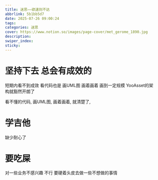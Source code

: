 ```yaml
---
title: 迷思——欲速则不达
abbrlink: 5b1bb5d7
date: 2025-07-26 09:00:24
tags:
categories: 迷思
cover: https://www.notion.so/images/page-cover/met_gerome_1890.jpg
description:
swiper_index:
sticky:
---
```



# 坚持下去 总会有成效的

短期内看不到成效
看代码也是 画UML图 画着画着 画到一定规模 YooAsset的架构就豁然开朗了



看不懂的代码, 画UML图, 画着画着, 就清楚了,
















# 学吉他

缺少耐心了


# 要吃屎
















对一些业务不感兴趣 不行 要硬着头皮去做一些不想做的事情